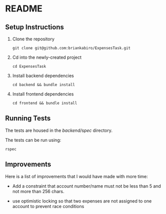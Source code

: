 # README


## Setup Instructions

1. Clone the repository

    `git clone git@github.com:briankabiro/ExpensesTask.git`

2. Cd into the newly-created project

    `cd ExpensesTask`

3. Install backend dependencies

    `cd backend && bundle install`

4. Install frontend dependencies

    `cd frontend && bundle install`
  
## Running Tests
The tests are housed in the *backend/spec* directory. 

The tests can be run using:

```rspec```

## Improvements
Here is a list of improvements that I would have made with more time:

- Add a constraint that account number/name must not be less than 5 and not more than 256 chars.

- use optimistic locking so that two expenses are not assigned to one account to prevent race conditions